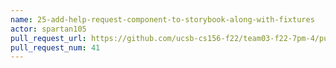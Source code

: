 ```yaml
---
name: 25-add-help-request-component-to-storybook-along-with-fixtures
actor: spartan105
pull_request_url: https://github.com/ucsb-cs156-f22/team03-f22-7pm-4/pull/41
pull_request_num: 41
---
```

